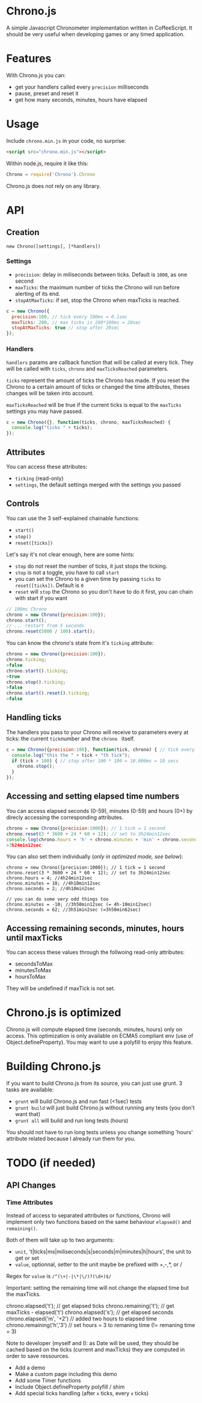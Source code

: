 # Chrono.js

A simple Javascript Chronometer implementation written in CoffeeScript. It should be very useful when developing games or any timed application.

# Features
With Chrono.js you can:

* get your handlers called every `precision` milliseconds
* pause, preset and reset it
* get how many seconds, minutes, hours have elapsed


# Usage

Include `chrono.min.js` in your code, no surprise:

``` html
<script src="chrono.min.js"></script>
```

Within node.js, require it like this:

```javascript
Chrono = require('Chrono').Chrono
```

Chrono.js does not rely on any library.

# API
## Creation
`new Chrono([settings], [*handlers])`

### Settings

* `precision`: delay in miliseconds between ticks. Default is `1000`, as one second
* `maxTicks`: the maximum number of ticks the Chrono will run before alerting of its end.
* `stopAtMaxTicks`: if set, stop the Chrono when maxTicks is reached.

``` javascript
c = new Chrono({
  precision:100, // tick every 100ms = 0.1sec
  maxTicks: 200, // max ticks is 200*100ms = 20sec
  stopAtMaxTicks: true // stop after 20sec
});
```

### Handlers

`handlers` params are callback function that will be called at every tick. They will be called with `ticks`, `chrono` and `maxTicksReached` parameters.

`ticks` represent the amount of ticks the Chrono has made. If you reset the
Chrono to a certain amount of ticks or changed the time attributes, theses 
changes will be taken into account.

`maxTicksReached` will be true if the current ticks is equal to the `maxTicks` settings you may have passed.

``` javascript
c = new Chrono({}, function(ticks, chrono, maxTicksReached) {
  console.log("ticks " + ticks);
});
```

## Attributes

You can access these attributes:

* `ticking` (read-only)
* `settings`, the default settings merged with the settings you passed

## Controls
You can use the 3 self-explained chainable functions:

* `start()`
* `stop()`
* `reset([ticks])`

Let's say it's not clear enough, here are some hints:

* `stop` do not reset the number of ticks, it just stops the ticking.
* `stop` is not a toggle, you have to call `start`
* you can set the Chrono to a given time by passing `ticks` to `reset([ticks])`. Default is `0`
* `reset` will `stop` the Chrono so you don't have to do it first, you can chain with start if you want

``` javascript
// 100ms Chrono
chrono = new Chrono({precision:100});
chrono.start();
// ... restart from 5 seconds
chrono.reset(5000 / 100).start();
```

You can know the chrono's state from it's `ticking` attribute:

```javascript
chrono = new Chrono({precision:100});
chrono.ticking;
>false
chrono.start().ticking;
>true
chrono.stop().ticking;
>false
chrono.start().reset().ticking;
>false
```

## Handling ticks
The handlers you pass to your Chrono will receive to parameters every at ticks: the current `tick`number and the `chrono ` itself.

``` javascript
c = new Chrono({precision:100}, function(tick, chrono) { // tick every 100ms
  console.log("this the " + tick + "th tick");
  if (tick > 100) { // stop after 100 * 100 = 10.000ms = 10 secs
    chrono.stop();
  }
});
```

## Accessing and setting elapsed time numbers
You can access elapsed seconds (0-59), minutes (0-59) and hours (0+) by direcly accessing the corresponding attributes.

``` javascript
chrono = new Chrono({precision:1000}); // 1 tick = 1 second
chrono.reset(3 * 3600 + 24 * 60 + 12); // set to 3h24min12sec
console.log(chrono.hours + 'h' + chrono.minutes + 'min' + chrono.seconds + 'sec');
>3h24min12sec
```

You can also set them individually (*only in optimized mode, see below*):

```
chrono = new Chrono({precision:1000}); // 1 tick = 1 second
chrono.reset(3 * 3600 + 24 * 60 + 12); // set to 3h24min12sec
chrono.hours = 4; //4h24min12sec
chrono.minutes = 10; //4h10min12sec
chrono.seconds = 2; //4h10min2sec

// you can do some very odd things too
chrono.minutes = -10; //3h50min12sec (= 4h-10min12sec)
chrono.seconds = 62; //3h51min2sec (=3h50min62sec)
```

## Accessing remaining seconds, minutes, hours until maxTicks
You can access these values through the follwoing read-only attributes:

* secondsToMax
* minutesToMax
* hoursToMax

They will be undefined if maxTick is not set.

# Chrono.js is optimized
Chrono.js will compute elapsed time (seconds, minutes, hours) only on access. This optimization is only available on ECMA5 compliant env (use of Object.defineProperty). You may want to use a polyfill to enjoy this feature.

# Building Chrono.js
If you want to build Chrono.js from its source, you can just use grunt.
3 tasks are available:

* `grunt` will build Chrono.js and run fast (<1sec) tests
* `grunt build` will just build Chrono.js without running any tests (you don't want that)
* `grunt all` will build and run long tests (hours)

You should not have to run long tests unless you change something 'hours' attribute related because I already run them for you.

# TODO (if needed)
## API Changes
### Time Attributes
Instead of access to separated attributes or functions, Chrono will implement only two functions based on the same behaviour `elapsed()` and `remaining()`.

Both of them will take up to two arguments:

* `unit`, 't|ticks|ms|miliseconds|s|seconds|m|minutes|h|hours', the unit to get or set
* `value`, optionnal, setter to the unit maybe be prefixed with +,-,*, or /

Regex for `value` is `/^(\+|-|\*|\/)?(\d+)$/`

Important: setting the remaining time will not change the elapsed time but the maxTicks.

chrono.elapsed('t'); // get elapsed ticks
chrono.remaining('t'); // get maxTicks - elapsed('t')
chrono.elapsed('s'); // get elapsed seconds
chrono.elapsed('m', '+2') // added two hours to elapsed time
chrono.remaining('h','3') // set hours = 3 to remaning time (!= remaning time = 3)

Note to developer (myself and I): as Date will be used, they should be cached based on the ticks (current and maxTicks) they are computed in order to save ressources.

* Add a demo
* Make a custom page including this demo
* Add some Timer functions
* Include Object.defineProperty polyfill / shim
* Add special ticks handling (after `x` ticks, every `x` ticks)
